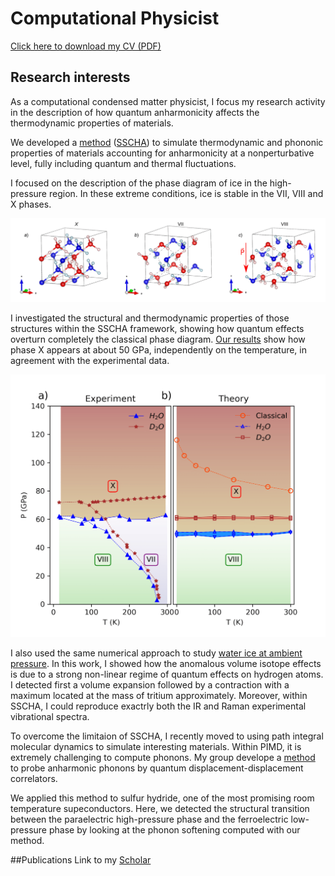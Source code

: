 # Computational Physicist

[Click here to download my CV (PDF)](CV_Cherubini.pdf)

## Research interests

As a computational condensed matter physicist, I focus my research activity in the description of how quantum anharmonicity 
affects the thermodynamic properties of materials.

We developed a [method](https://iopscience.iop.org/article/10.1088/1361-648X/ac066b) ([SSCHA](https://sscha.eu/)) to simulate thermodynamic and phononic properties of materials accounting for anharmonicity at a nonperturbative level, fully including quantum and thermal fluctuations.

I focused on the description of the phase diagram of ice in the high-pressure region. In these extreme conditions, ice is stable in the VII, VIII and X phases.


![Fig1](figures/IceStructures.png)

I investigated the structural and thermodynamic properties of those structures within the SSCHA framework, showing how quantum effects overturn completely the classical phase diagram. [Our results](https://journals.aps.org/prb/abstract/10.1103/PhysRevB.110.014112) show how phase X appears at about 50 GPa, independently on the temperature, in agreement with the experimental data. 

![Fig2](figures/PD_ice.png)

I also used the same numerical approach to study [water ice at ambient pressure](https://pubs.aip.org/aip/jcp/article-abstract/155/18/184502/199619/The-microscopic-origin-of-the-anomalous-isotopic?redirectedFrom=fulltext). In this work, I showed how the anomalous volume isotope effects is due to a strong non-linear regime of quantum effects on hydrogen atoms. I detected first a volume expansion followed by a contraction with a maximum located at the mass of tritium approximately. Moreover, within SSCHA, I could reproduce exactrly both the IR and Raman experimental vibrational spectra.

To overcome the limitaion of SSCHA, I recently moved to using path integral molecular dynamics to simulate interesting materials. Within PIMD, it is extremely challenging to compute phonons. My group develope a [method](https://pubs.aip.org/aip/jcp/article-abstract/154/22/224108/313340/Probing-anharmonic-phonons-by-quantum-correlators?redirectedFrom=fulltext) to probe anharmonic phonons by quantum displacement-displacement correlators.

We applied this method to sulfur hydride, one of the most promising room temperature supeconductors. Here, we detected the structural transition between the paraelectric high-pressure phase and the ferroelectric low-pressure phase by looking at the phonon softening computed with our method.




##Publications
Link to my [Scholar](https://scholar.google.com/citations?user=1t4hEZIAAAAJ&hl=it)
